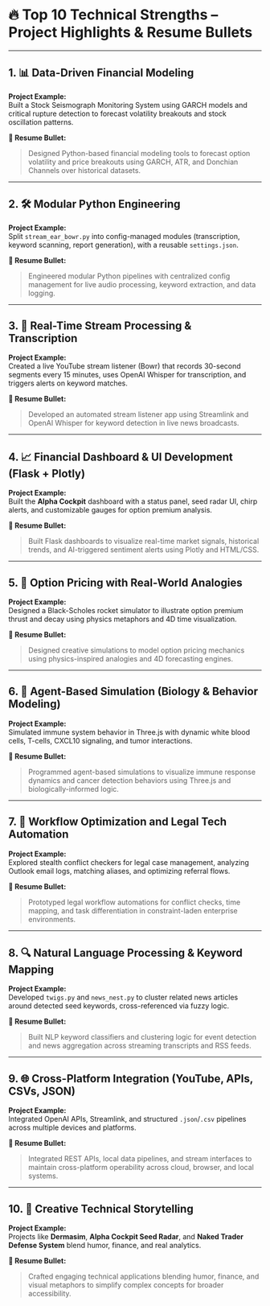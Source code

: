 # 🔥 Top 10 Technical Strengths – Project Highlights & Resume Bullets

---

## 1. 📊 Data-Driven Financial Modeling
**Project Example:**  
Built a Stock Seismograph Monitoring System using GARCH models and critical rupture detection to forecast volatility breakouts and stock oscillation patterns.

**📌 Resume Bullet:**  
> Designed Python-based financial modeling tools to forecast option volatility and price breakouts using GARCH, ATR, and Donchian Channels over historical datasets.

---

## 2. 🛠 Modular Python Engineering
**Project Example:**  
Split `stream_ear_bowr.py` into config-managed modules (transcription, keyword scanning, report generation), with a reusable `settings.json`.

**📌 Resume Bullet:**  
> Engineered modular Python pipelines with centralized config management for live audio processing, keyword extraction, and data logging.

---

## 3. 📡 Real-Time Stream Processing & Transcription
**Project Example:**  
Created a live YouTube stream listener (Bowr) that records 30-second segments every 15 minutes, uses OpenAI Whisper for transcription, and triggers alerts on keyword matches.

**📌 Resume Bullet:**  
> Developed an automated stream listener app using Streamlink and OpenAI Whisper for keyword detection in live news broadcasts.

---

## 4. 📈 Financial Dashboard & UI Development (Flask + Plotly)
**Project Example:**  
Built the **Alpha Cockpit** dashboard with a status panel, seed radar UI, chirp alerts, and customizable gauges for option premium analysis.

**📌 Resume Bullet:**  
> Built Flask dashboards to visualize real-time market signals, historical trends, and AI-triggered sentiment alerts using Plotly and HTML/CSS.

---

## 5. 🎯 Option Pricing with Real-World Analogies
**Project Example:**  
Designed a Black-Scholes rocket simulator to illustrate option premium thrust and decay using physics metaphors and 4D time visualization.

**📌 Resume Bullet:**  
> Designed creative simulations to model option pricing mechanics using physics-inspired analogies and 4D forecasting engines.

---

## 6. 🧠 Agent-Based Simulation (Biology & Behavior Modeling)
**Project Example:**  
Simulated immune system behavior in Three.js with dynamic white blood cells, T-cells, CXCL10 signaling, and tumor interactions.

**📌 Resume Bullet:**  
> Programmed agent-based simulations to visualize immune response dynamics and cancer detection behaviors using Three.js and biologically-informed logic.

---

## 7. 📁 Workflow Optimization and Legal Tech Automation
**Project Example:**  
Explored stealth conflict checkers for legal case management, analyzing Outlook email logs, matching aliases, and optimizing referral flows.

**📌 Resume Bullet:**  
> Prototyped legal workflow automations for conflict checks, time mapping, and task differentiation in constraint-laden enterprise environments.

---

## 8. 🔍 Natural Language Processing & Keyword Mapping
**Project Example:**  
Developed `twigs.py` and `news_nest.py` to cluster related news articles around detected seed keywords, cross-referenced via fuzzy logic.

**📌 Resume Bullet:**  
> Built NLP keyword classifiers and clustering logic for event detection and news aggregation across streaming transcripts and RSS feeds.

---

## 9. 🌐 Cross-Platform Integration (YouTube, APIs, CSVs, JSON)
**Project Example:**  
Integrated OpenAI APIs, Streamlink, and structured `.json`/`.csv` pipelines across multiple devices and platforms.

**📌 Resume Bullet:**  
> Integrated REST APIs, local data pipelines, and stream interfaces to maintain cross-platform operability across cloud, browser, and local systems.

---

## 10. 🎨 Creative Technical Storytelling
**Project Example:**  
Projects like **Dermasim**, **Alpha Cockpit Seed Radar**, and **Naked Trader Defense System** blend humor, finance, and real analytics.

**📌 Resume Bullet:**  
> Crafted engaging technical applications blending humor, finance, and visual metaphors to simplify complex concepts for broader accessibility.
